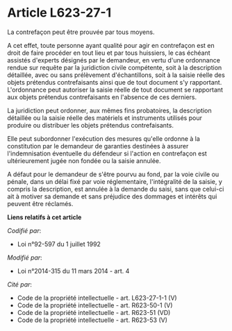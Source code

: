 # Article L623-27-1

La contrefaçon peut être prouvée par tous moyens. 

A cet effet, toute personne ayant qualité pour agir en contrefaçon est en droit de faire procéder en tout lieu et par tous
huissiers, le cas échéant assistés d'experts désignés par le demandeur, en vertu d'une ordonnance rendue sur requête par la
juridiction civile compétente, soit à la description détaillée, avec ou sans prélèvement d'échantillons, soit à la saisie
réelle des objets prétendus contrefaisants ainsi que de tout document s'y rapportant. L'ordonnance peut autoriser la saisie
réelle de tout document se rapportant aux objets prétendus contrefaisants en l'absence de ces derniers. 

La juridiction peut ordonner, aux mêmes fins probatoires, la description détaillée ou la saisie réelle des matériels et
instruments utilisés pour produire ou distribuer les objets prétendus contrefaisants. 

Elle peut subordonner l'exécution des mesures qu'elle ordonne à la constitution par le demandeur de garanties destinées à
assurer l'indemnisation éventuelle du défendeur si l'action en contrefaçon est ultérieurement jugée non fondée ou la saisie
annulée. 

A défaut pour le demandeur de s'être pourvu au fond, par la voie civile ou pénale, dans un délai fixé par voie réglementaire,
l'intégralité de la saisie, y compris la description, est annulée à la demande du saisi, sans que celui-ci ait à motiver sa
demande et sans préjudice des dommages et intérêts qui peuvent être réclamés.

**Liens relatifs à cet article**

_Codifié par_:

  - Loi n°92-597 du 1 juillet 1992

_Modifié par_:

  - Loi n°2014-315 du 11 mars 2014 - art. 4

_Cité par_:

  - Code de la propriété intellectuelle - art. L623-27-1-1 (V)
  - Code de la propriété intellectuelle - art. R623-50-1 (V)
  - Code de la propriété intellectuelle - art. R623-51 (VD)
  - Code de la propriété intellectuelle - art. R623-53 (V)
